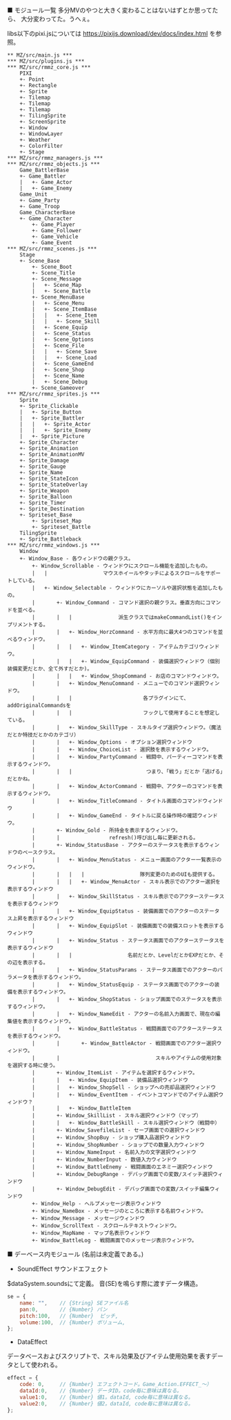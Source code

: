 ■ モジュール一覧
  多分MVのやつと大きく変わることはないはずとか思ってたら、
  大分変わってた。うへぇ。

  libs以下のpixi.jsについては
    https://pixijs.download/dev/docs/index.html を参照。


    ** MZ/src/main.js ***
    *** MZ/src/plugins.js ***
    *** MZ/src/rmmz_core.js ***
        PIXI
        +- Point
        +- Rectangle
        +- Sprite
        +- Tilemap
        +- Tilemap
        +- Tilemap
        +- TilingSprite
        +- ScreenSprite
        +- Window
        +- WindowLayer
        +- Weather
        +- ColorFilter
        +- Stage
    *** MZ/src/rmmz_managers.js ***
    *** MZ/src/rmmz_objects.js ***
        Game_BattlerBase
        +- Game_Battler
        |   +- Game_Actor
        |   +- Game_Enemy
        Game_Unit
        +- Game_Party
        +- Game_Troop
        Game_CharacterBase
        +- Game_Character
            +- Game_Player
            +- Game_Follower
            +- Game_Vehicle
            +- Game_Event
    *** MZ/src/rmmz_scenes.js ***
        Stage
        +- Scene_Base
            +- Scene_Boot
            +- Scene_Title
            +- Scene_Message
            |   +- Scene_Map
            |   +- Scene_Battle
            +- Scene_MenuBase
            |   +- Scene_Menu
            |   +- Scene_ItemBase
            |   |   +- Scene_Item
            |   |   +- Scene_Skill
            |   +- Scene_Equip
            |   +- Scene_Status
            |   +- Scene_Options
            |   +- Scene_File
            |   |   +- Scene_Save
            |   |   +- Scene_Load
            |   +- Scene_GameEnd
            |   +- Scene_Shop
            |   +- Scene_Name
            |   +- Scene_Debug
            +- Scene_Gameover
    *** MZ/src/rmmz_sprites.js ***
        Sprite
        +- Sprite_Clickable
        |   +- Sprite_Button
        |   +- Sprite_Battler
        |   |   +- Sprite_Actor
        |   |   +- Sprite_Enemy
        |   +- Sprite_Picture
        +- Sprite_Character
        +- Sprite_Animation
        +- Sprite_AnimationMV
        +- Sprite_Damage
        +- Sprite_Gauge
        +- Sprite_Name
        +- Sprite_StateIcon
        +- Sprite_StateOverlay
        +- Sprite_Weapon
        +- Sprite_Balloon
        +- Sprite_Timer
        +- Sprite_Destination
        +- Spriteset_Base
            +- Spriteset_Map
            +- Spriteset_Battle
        TilingSprite
        +- Sprite_Battleback
    *** MZ/src/rmmz_windows.js ***
        Window
        +- Window_Base - 各ウィンドウの親クラス。
            +- Window_Scrollable - ウィンドウにスクロール機能を追加したもの。
            |   |                  マウスホイールやタッチによるスクロールをサポートしている。
            |   +- Window_Selectable - ウィンドウにカーソルや選択状態を追加したもの。
            |       +- Window_Command - コマンド選択の親クラス。垂直方向にコマンドを並べる。
            |       |   |               派生クラスではmakeCommandList()をインプリメントする。
            |       |   +- Window_HorzCommand - 水平方向に最大4つのコマンドを並べるウィンドウ。
            |       |   |   +- Window_ItemCategory - アイテムカテゴリウィンドウ。
            |       |   |   +- Window_EquipCommand - 装備選択ウィンドウ（個別装備変更だとか、全て外すだとか)。
            |       |   |   +- Window_ShopCommand - お店のコマンドウィンドウ。
            |       |   +- Window_MenuCommand - メニューでのコマンド選択ウィンドウ。
            |       |   |                       各プラグインにて、addOriginalCommandsを
            |       |   |                       フックして使用することを想定している。
            |       |   +- Window_SkillType - スキルタイプ選択ウィンドウ。（魔法だとか特技だとかのカテゴリ）
            |       |   +- Window_Options - オプション選択ウィンドウ
            |       |   +- Window_ChoiceList - 選択肢を表示するウィンドウ。
            |       |   +- Window_PartyCommand - 戦闘中、パーティーコマンドを表示するウィンドウ。
            |       |   |                        つまり、「戦う」だとか「逃げる」だとかね。
            |       |   +- Window_ActorCommand - 戦闘中、アクターのコマンドを表示するウィンドウ。
            |       |   +- Window_TitleCommand - タイトル画面のコマンドウィンドウ
            |       |   +- Window_GameEnd - タイトルに戻る操作時の確認ウィンドウ。
            |       +- Window_Gold - 所持金を表示するウィンドウ。
            |       |                refresh()呼び出し毎に更新される。
            |       +- Window_StatusBase - アクターのステータスを表示するウィンドウのベースクラス。
            |       |   +- Window_MenuStatus - メニュー画面のアクター一覧表示のウィンドウ。
            |       |   |   |                  隊列変更のためのUIも提供する。
            |       |   |   +- Window_MenuActor - スキル表示でのアクター選択を表示するウィンドウ
            |       |   +- Window_SkillStatus - スキル表示でのアクターステータスを表示するウィンドウ
            |       |   +- Window_EquipStatus - 装備画面でのアクターのステータス上昇を表示するウィンドウ
            |       |   +- Window_EquipSlot - 装備画面での装備スロットを表示するウィンドウ
            |       |   +- Window_Status - ステータス画面でのアクターステータスを表示するウィンドウ
            |       |   |                  名前だとか、LevelだとかEXPだとか、その辺を表示する。
            |       |   +- Window_StatusParams - ステータス画面でのアクターのパラメータを表示するウィンドウ。
            |       |   +- Window_StatusEquip - ステータス画面でのアクターの装備を表示するウィンドウ。
            |       |   +- Window_ShopStatus - ショップ画面でのステータスを表示するウィンドウ。
            |       |   +- Window_NameEdit - アクターの名前入力画面で、現在の編集値を表示するウィンドウ。
            |       |   +- Window_BattleStatus - 戦闘画面でのアクターステータスを表示するウィンドウ。
            |       |       +- Window_BattleActor - 戦闘画面でのアクター選択ウィンドウ。
            |       |                               スキルやアイテムの使用対象を選択する時に使う。
            |       +- Window_ItemList - アイテムを選択するウィンドウ。
            |       |   +- Window_EquipItem - 装備品選択ウィンドウ
            |       |   +- Window_ShopSell - ショップへの売却品選択ウィンドウ
            |       |   +- Window_EventItem - イベントコマンドでのアイテム選択ウィンドウ？
            |       |   +- Window_BattleItem
            |       +- Window_SkillList - スキル選択ウィンドウ（マップ）
            |       |   +- Window_BattleSkill - スキル選択ウィンドウ（戦闘中）
            |       +- Window_SavefileList - セーブ画面での選択ウィンドウ
            |       +- Window_ShopBuy - ショップ購入品選択ウィンドウ
            |       +- Window_ShopNumber - ショップでの数量入力ウィンドウ
            |       +- Window_NameInput - 名前入力の文字選択ウィンドウ
            |       +- Window_NumberInput - 数値入力ウィンドウ
            |       +- Window_BattleEnemy - 戦闘画面のエネミー選択ウィンドウ
            |       +- Window_DebugRange - デバッグ画面での変数/スイッチ選択ウィンドウ
            |       +- Window_DebugEdit - デバッグ画面での変数/スイッチ編集ウィンドウ
            +- Window_Help - ヘルプメッセージ表示ウィンドウ
            +- Window_NameBox - メッセージのところに表示する名前ウィンドウ。
            +- Window_Message - メッセージウィンドウ
            +- Window_ScrollText - スクロールテキストウィンドウ。
            +- Window_MapName - マップ名表示ウィンドウ
            +- Window_BattleLog - 戦闘画面でのメッセージ表示ウィンドウ。

■ デーベース内モジュール
  (名前は未定義である。)

* SoundEffect サウンドエフェクト

$dataSystem.soundsにて定義。
音(SE)を鳴らす際に渡すデータ構造。
~~~javascript
se = {
    name: "",    // {String} SEファイル名
    pan:0,       // {Number} パン
    pitch:100,   // {Number}  ピッチ,
    volume:100,  // {Number} ボリューム,
};
~~~

* DataEffect

データベースおよびスクリプトで、スキル効果及びアイテム使用効果を表すデータとして使われる。

~~~javascript
effect = {
    code: 0,     // {Number} エフェクトコード。Game_Action.EFFECT_～）
    dataId:0,    // {Number} データID。code毎に意味は異なる。
    value1:0,    // {Number} 値1。dataId, code毎に意味は異なる。
    value2:0,    // {Number} 値2。dataId, code毎に意味は異なる。
};
~~~

